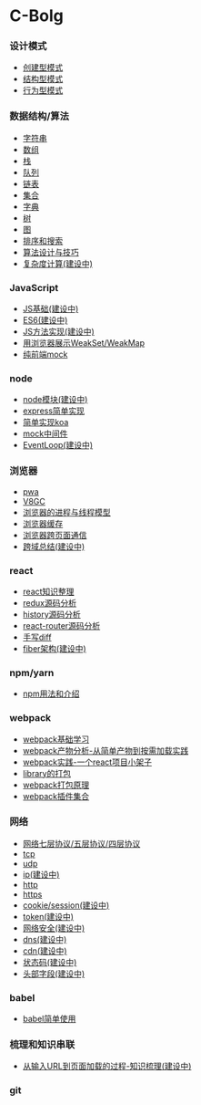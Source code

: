 # C-Bolg
### 设计模式
  - [创建型模式](https://github.com/ChunchunIsMe/C-Bolg/tree/master/designMod/createMod '创建型模式')
  - [结构型模式](https://github.com/ChunchunIsMe/C-Bolg/tree/master/designMod/constructionMod '结构型模式')
  - [行为型模式](https://github.com/ChunchunIsMe/C-Bolg/tree/master/designMod/actMod '行为型模式')

### 数据结构/算法
  - [字符串](./algorithm/str)
  - [数组](./algorithm/array)
  - [栈](./algorithm/stack)
  - [队列](./algorithm/queue)
  - [链表](./algorithm/linkedList)
  - [集合](./algorithm/set/index.js)
  - [字典](./algorithm/map/index.js)
  - [树](./algorithm/tree)
  - [图](./algorithm/graph)
  - [排序和搜索](./algorithm/sortAsearch)
  - [算法设计与技巧](./algorithm/think)
  - [复杂度计算(建设中)]()
### JavaScript
  - [JS基础(建设中)]()
  - [ES6(建设中)]()
  - [JS方法实现(建设中)]()
  - [用浏览器展示WeakSet/WeakMap](./JavaScript/Weak)
  - [纯前端mock](https://github.com/ChunchunIsMe/ObjectDefineMock)

### node
  - [node模块(建设中)]()
  - [express简单实现](https://github.com/ChunchunIsMe/LearningNode/tree/master/expressSourceCode/selfCreate)
  - [简单实现koa](./node/easyKoa/index.js)
  - [mock中间件](https://github.com/ChunchunIsMe/ServerMock)
  - [EventLoop(建设中)]()

### 浏览器
  - [pwa](https://github.com/ChunchunIsMe/learningPWA)
  - [V8GC](./browser/V8GC)
  - [浏览器的进程与线程模型](./browser/browserMod)
  - [浏览器缓存](./browser/cache)
  - [浏览器跨页面通信](./browser/tabMessage)
  - [跨域总结(建设中)]()
### react
  - [react知识整理](https://github.com/ChunchunIsMe/learningReact)
  - [redux源码分析](https://github.com/ChunchunIsMe/redux-source-code)
  - [history源码分析](https://github.com/ChunchunIsMe/history-source-code)
  - [react-router源码分析](https://github.com/ChunchunIsMe/react-router-source-code)
  - [手写diff](./react/virtualDom)
  - [fiber架构(建设中)]()
### npm/yarn
  - [npm用法和介绍](./npm/introduction)

### webpack
  - [webpack基础学习](https://github.com/ChunchunIsMe/studyWebpack)
  - [webpack产物分析-从简单产物到按需加载实践](./webpack/bundleAnalysise)
  - [webpack实践-一个react项目小架子](https://github.com/ChunchunIsMe/react-web)
  - [library的打包](./webpack/library)
  - [webpack打包原理](./webpack/bundlePrincipe)
  - [webpack插件集合](./webpack/plugin)
### 网络
  - [网络七层协议/五层协议/四层协议](./webServer/OSI)
  - [tcp](./webServer/tcp)
  - [udp](./webServer/udp)
  - [ip(建设中)](./webServer/ip)
  - [http](./webServer/http)
  - [https](./webServer/https)
  - [cookie/session(建设中)](./webServer/cookie)
  - [token(建设中)](./webServer/token)
  - [网络安全(建设中)](./webServer/webSafe)
  - [dns(建设中)](./webServer/dns)
  - [cdn(建设中)](./webServer/cdn)
  - [状态码(建设中)](./webServer/statusCode)
  - [头部字段(建设中)](./webServer/head)
### babel
  - [babel简单使用](./babel/use)
### 梳理和知识串联
  - [从输入URL到页面加载的过程-知识梳理(建设中)]()
### git